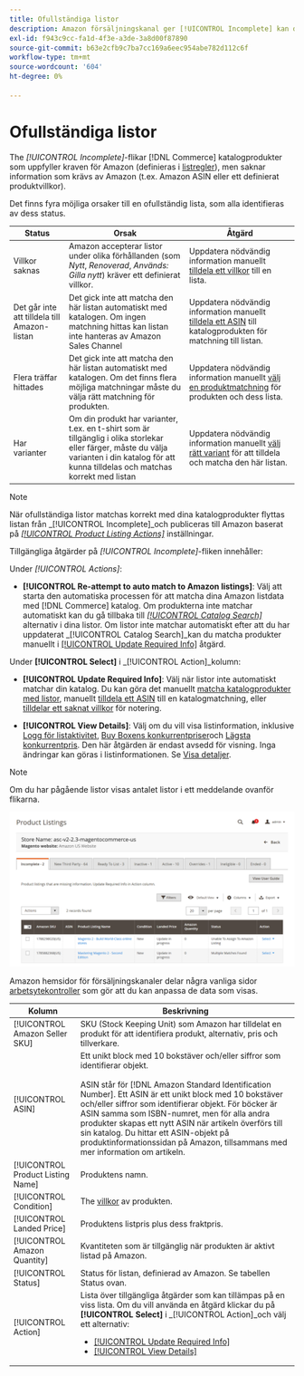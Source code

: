 ```yaml
---
title: Ofullständiga listor
description: Amazon försäljningskanal ger [!UICONTROL Incomplete] kan du identifiera och uppfylla behörighetskraven för dina ofullständiga Amazon-listor.
exl-id: f943c9cc-fa1d-4f3e-a3de-3a8d00f87890
source-git-commit: b63e2cfb9c7ba7cc169a6eec954abe782d112c6f
workflow-type: tm+mt
source-wordcount: '604'
ht-degree: 0%

---
```


# Ofullständiga listor

The _[!UICONTROL Incomplete]_-flikar [!DNL Commerce] katalogprodukter som uppfyller kraven för Amazon (definieras i [listregler](./listing-rules.md)), men saknar information som krävs av Amazon (t.ex. Amazon ASIN eller ett definierat produktvillkor).

Det finns fyra möjliga orsaker till en ofullständig lista, som alla identifieras av dess status.

| Status | Orsak | Åtgärd |
|--- |--- |--- |
| Villkor saknas | Amazon accepterar listor under olika förhållanden (som _Nytt_, _Renoverad_, _Används: Gilla nytt_) kräver ett definierat villkor. | Uppdatera nödvändig information manuellt [tilldela ett villkor](./amazon-manually-update-incomplete-listing.md#update-required-info-missing-condition) till en lista. |
| Det går inte att tilldela till Amazon-listan | Det gick inte att matcha den här listan automatiskt med katalogen. Om ingen matchning hittas kan listan inte hanteras av Amazon Sales Channel | Uppdatera nödvändig information manuellt [tilldela ett ASIN](./amazon-manually-update-incomplete-listing.md#update-required-info-unable-to-assign-to-amazon-listing) till katalogprodukten för matchning till listan. |
| Flera träffar hittades | Det gick inte att matcha den här listan automatiskt med katalogen. Om det finns flera möjliga matchningar måste du välja rätt matchning för produkten. | Uppdatera nödvändig information manuellt [välj en produktmatchning](./amazon-manually-update-incomplete-listing.md#update-required-info-multiple-matches-found) för produkten och dess lista. |
| Har varianter | Om din produkt har varianter, t.ex. en t-shirt som är tillgänglig i olika storlekar eller färger, måste du välja varianten i din katalog för att kunna tilldelas och matchas korrekt med listan | Uppdatera nödvändig information manuellt [välj rätt variant](./amazon-manually-update-incomplete-listing.md#update-required-info-has-variants) för att tilldela och matcha den här listan. |

>[!NOTE]
>När ofullständiga listor matchas korrekt med dina katalogprodukter flyttas listan från _[!UICONTROL Incomplete]_och publiceras till Amazon baserat på [_[!UICONTROL Product Listing Actions]_](./product-listing-actions.md) inställningar.

Tillgängliga åtgärder på _[!UICONTROL Incomplete]_-fliken innehåller:

Under _[!UICONTROL Actions]_:

- **[!UICONTROL Re-attempt to auto match to Amazon listings]**: Välj att starta den automatiska processen för att matcha dina Amazon listdata med [!DNL Commerce] katalog. Om produkterna inte matchar automatiskt kan du gå tillbaka till [_[!UICONTROL Catalog Search]_](./catalog-search.md) alternativ i dina listor. Om listor inte matchar automatiskt efter att du har uppdaterat _[!UICONTROL Catalog Search]_kan du matcha produkter manuellt i [[!UICONTROL Update Required Info]](./amazon-manually-update-incomplete-listing.md#update-required-info-multiple-matches-found) åtgärd.

Under **[!UICONTROL Select]** i _[!UICONTROL Action]_kolumn:

- **[!UICONTROL Update Required Info]**: Välj när listor inte automatiskt matchar din katalog. Du kan göra det manuellt [matcha katalogprodukter med listor](./amazon-manually-update-incomplete-listing.md#update-required-info-multiple-matches-found), manuellt [tilldela ett ASIN](./amazon-manually-update-incomplete-listing.md#update-required-info-unable-to-assign-to-amazon-listing) till en katalogmatchning, eller [tilldelar ett saknat villkor](./amazon-manually-update-incomplete-listing.md#update-required-info-missing-condition) för notering.

- **[!UICONTROL View Details]**: Välj om du vill visa listinformation, inklusive [Logg för listaktivitet](./product-listing-details.md#listing-activity-log), [Buy Boxens konkurrentpriser](./product-listing-details.md#buy-box-competitor-pricing)och [Lägsta konkurrentpris](./product-listing-details.md#lowest-competitor-pricing). Den här åtgärden är endast avsedd för visning. Inga ändringar kan göras i listinformationen. Se [Visa detaljer](./product-listing-details.md).

>[!NOTE]
>
>Om du har pågående listor visas antalet listor i ett meddelande ovanför flikarna.

![Ofullständiga Amazon-listor](assets/amazon-incomplete-listings.png)

Amazon hemsidor för försäljningskanaler delar några vanliga sidor [arbetsytekontroller](./workspace-controls.md) som gör att du kan anpassa de data som visas.

| Kolumn | Beskrivning |
|--- |--- |
| [!UICONTROL Amazon Seller SKU] | SKU (Stock Keeping Unit) som Amazon har tilldelat en produkt för att identifiera produkt, alternativ, pris och tillverkare. |
| [!UICONTROL ASIN] | Ett unikt block med 10 bokstäver och/eller siffror som identifierar objekt.<br><br>ASIN står för [!DNL Amazon Standard Identification Number]. Ett ASIN är ett unikt block med 10 bokstäver och/eller siffror som identifierar objekt. För böcker är ASIN samma som ISBN-numret, men för alla andra produkter skapas ett nytt ASIN när artikeln överförs till sin katalog. Du hittar ett ASIN-objekt på produktinformationssidan på Amazon, tillsammans med mer information om artikeln. |
| [!UICONTROL Product Listing Name] | Produktens namn. |
| [!UICONTROL Condition] | The [villkor](./product-listing-condition.md) av produkten. |
| [!UICONTROL Landed Price] | Produktens listpris plus dess fraktpris. |
| [!UICONTROL Amazon Quantity] | Kvantiteten som är tillgänglig när produkten är aktivt listad på Amazon. |
| [!UICONTROL Status] | Status för listan, definierad av Amazon. Se tabellen Status ovan. |
| [!UICONTROL Action] | Lista över tillgängliga åtgärder som kan tillämpas på en viss lista. Om du vill använda en åtgärd klickar du på **[!UICONTROL Select]** i _[!UICONTROL Action]_och välj ett alternativ:<ul><li>[[!UICONTROL Update Required Info]](./amazon-manually-update-incomplete-listing.md)</li><li>[[!UICONTROL View Details]](./product-listing-details.md)</li></ul> |
